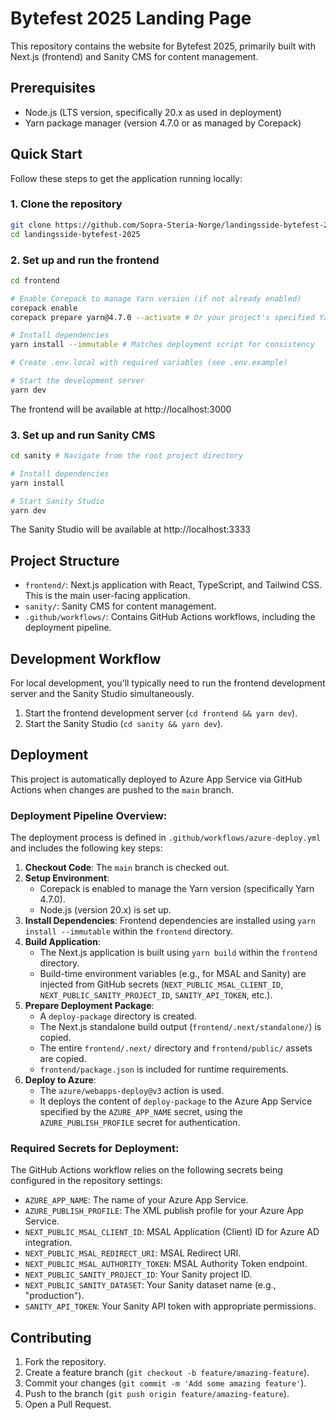 # Bytefest 2025 Landing Page

This repository contains the website for Bytefest 2025, primarily built with Next.js (frontend) and Sanity CMS for content management.

## Prerequisites

- Node.js (LTS version, specifically 20.x as used in deployment)
- Yarn package manager (version 4.7.0 or as managed by Corepack)

## Quick Start

Follow these steps to get the application running locally:

### 1. Clone the repository

```bash
git clone https://github.com/Sopra-Steria-Norge/landingsside-bytefest-2025.git
cd landingsside-bytefest-2025
```

### 2. Set up and run the frontend

```bash
cd frontend

# Enable Corepack to manage Yarn version (if not already enabled)
corepack enable
corepack prepare yarn@4.7.0 --activate # Or your project's specified Yarn version

# Install dependencies
yarn install --immutable # Matches deployment script for consistency

# Create .env.local with required variables (see .env.example)

# Start the development server
yarn dev
```

The frontend will be available at http://localhost:3000

### 3. Set up and run Sanity CMS

```bash
cd sanity # Navigate from the root project directory

# Install dependencies
yarn install

# Start Sanity Studio
yarn dev
```

The Sanity Studio will be available at http://localhost:3333

## Project Structure

- `frontend/`: Next.js application with React, TypeScript, and Tailwind CSS. This is the main user-facing application.
- `sanity/`: Sanity CMS for content management.
- `.github/workflows/`: Contains GitHub Actions workflows, including the deployment pipeline.

## Development Workflow

For local development, you'll typically need to run the frontend development server and the Sanity Studio simultaneously.

1. Start the frontend development server (`cd frontend && yarn dev`).
2. Start the Sanity Studio (`cd sanity && yarn dev`).

## Deployment

This project is automatically deployed to Azure App Service via GitHub Actions when changes are pushed to the `main` branch.

### Deployment Pipeline Overview:

The deployment process is defined in `.github/workflows/azure-deploy.yml` and includes the following key steps:

1.  **Checkout Code**: The `main` branch is checked out.
2.  **Setup Environment**:
    *   Corepack is enabled to manage the Yarn version (specifically Yarn 4.7.0).
    *   Node.js (version 20.x) is set up.
3.  **Install Dependencies**: Frontend dependencies are installed using `yarn install --immutable` within the `frontend` directory.
4.  **Build Application**:
    *   The Next.js application is built using `yarn build` within the `frontend` directory.
    *   Build-time environment variables (e.g., for MSAL and Sanity) are injected from GitHub secrets (`NEXT_PUBLIC_MSAL_CLIENT_ID`, `NEXT_PUBLIC_SANITY_PROJECT_ID`, `SANITY_API_TOKEN`, etc.).
5.  **Prepare Deployment Package**:
    *   A `deploy-package` directory is created.
    *   The Next.js standalone build output (`frontend/.next/standalone/`) is copied.
    *   The entire `frontend/.next/` directory and `frontend/public/` assets are copied.
    *   `frontend/package.json` is included for runtime requirements.
6.  **Deploy to Azure**:
    *   The `azure/webapps-deploy@v3` action is used.
    *   It deploys the content of `deploy-package` to the Azure App Service specified by the `AZURE_APP_NAME` secret, using the `AZURE_PUBLISH_PROFILE` secret for authentication.

### Required Secrets for Deployment:

The GitHub Actions workflow relies on the following secrets being configured in the repository settings:
- `AZURE_APP_NAME`: The name of your Azure App Service.
- `AZURE_PUBLISH_PROFILE`: The XML publish profile for your Azure App Service.
- `NEXT_PUBLIC_MSAL_CLIENT_ID`: MSAL Application (Client) ID for Azure AD integration.
- `NEXT_PUBLIC_MSAL_REDIRECT_URI`: MSAL Redirect URI.
- `NEXT_PUBLIC_MSAL_AUTHORITY_TOKEN`: MSAL Authority Token endpoint.
- `NEXT_PUBLIC_SANITY_PROJECT_ID`: Your Sanity project ID.
- `NEXT_PUBLIC_SANITY_DATASET`: Your Sanity dataset name (e.g., "production").
- `SANITY_API_TOKEN`: Your Sanity API token with appropriate permissions.

## Contributing

1. Fork the repository.
2. Create a feature branch (`git checkout -b feature/amazing-feature`).
3. Commit your changes (`git commit -m 'Add some amazing feature'`).
4. Push to the branch (`git push origin feature/amazing-feature`).
5. Open a Pull Request.
